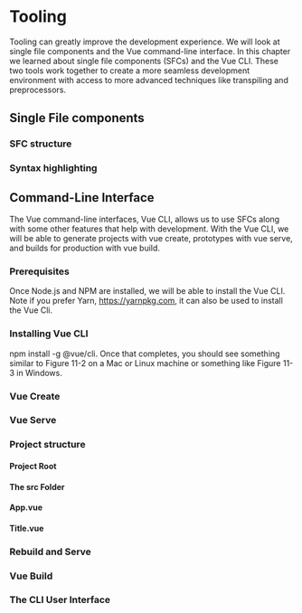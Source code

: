 # Tooling

Tooling can greatly improve the development experience. We will look at single file components and the Vue command-line interface. In this chapter we learned about single file components (SFCs) and the Vue CLI. These two tools work together to create a more seamless development environment with access to more advanced techniques like transpiling and preprocessors.



## Single File components

### SFC structure

### Syntax highlighting





## Command-Line Interface

The Vue command-line interfaces, Vue CLI, allows us to use SFCs along with some other features that help with development. With the Vue CLI, we will be able to generate projects with vue create, prototypes with vue serve, and builds for production with vue build.

### Prerequisites

Once Node.js and NPM are installed, we will be able to install the Vue CLI.
Note if you prefer Yarn, https://yarnpkg.com, it can also be used to install the Vue Cli.

### Installing Vue CLI

npm install -g @vue/cli. Once that completes, you should see something similar to Figure 11-2 on a Mac or Linux machine or something like Figure 11-3 in Windows.

### Vue Create

### Vue Serve

### Project structure

#### Project Root

#### The src Folder

#### App.vue

#### Title.vue

### Rebuild and Serve

### Vue Build

### The CLI User Interface
